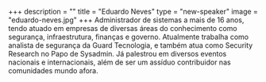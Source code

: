 +++
description = ""
title = "Eduardo Neves"
type = "new-speaker"
image = "eduardo-neves.jpg"
+++
Administrador de sistemas a mais de 16 anos, tendo atuado em empresas de diversas áreas do conhecimento como segurança, infraestrutura, finanças e governo. Atualmente trabalha como analista de segurança da Guard Tecnologia, e também atua como Security Research no Papo de Sysadmin. Já palestrou em diversos eventos nacionais e internacionais, além de ser um assíduo contribuidor nas comunidades mundo afora.
